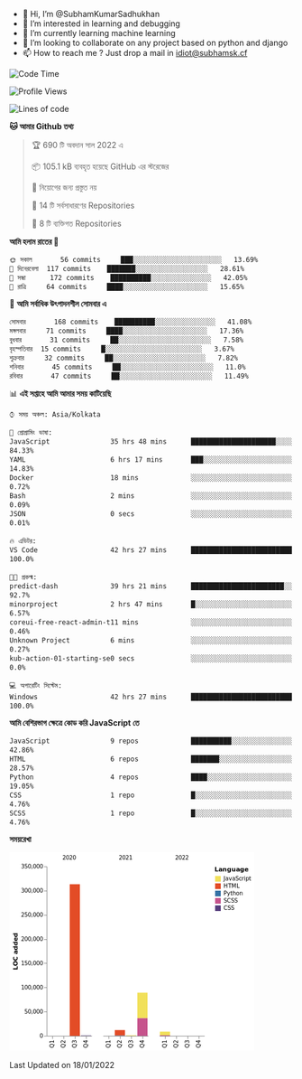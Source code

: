 - 👋 Hi, I’m @SubhamKumarSadhukhan
- 👀 I’m interested in learning and debugging
- 🌱 I’m currently learning machine learning
- 💞️ I’m looking to collaborate on any project based on python and django
- 📫 How to reach me ?
      Just drop a mail in idiot@subhamsk.cf

<!---
SubhamKumarSadhukhan/SubhamKumarSadhukhan is a ✨ special ✨ repository because its `README.md` (this file) appears on your GitHub profile.
You can click the Preview link to take a look at your changes.
--->


<!--START_SECTION:waka-->
![Code Time](http://img.shields.io/badge/Code%20Time-105%20hrs%2030%20mins-blue)

![Profile Views](http://img.shields.io/badge/%E0%A6%AA%E0%A7%8D%E0%A6%B0%E0%A7%8B%E0%A6%AB%E0%A6%BE%E0%A6%87%E0%A6%B2%20%E0%A6%A6%E0%A6%B0%E0%A7%8D%E0%A6%B6%E0%A6%A8-8-blue)

![Lines of code](https://img.shields.io/badge/%E0%A6%B9%E0%A7%8D%E0%A6%AF%E0%A6%BE%E0%A6%B2%E0%A7%8B%20%E0%A6%93%E0%A6%AF%E0%A6%BC%E0%A6%BE%E0%A6%B0%E0%A7%8D%E0%A6%B2%E0%A7%8D%E0%A6%A1%20%E0%A6%A5%E0%A7%87%E0%A6%95%E0%A7%87%20%E0%A6%86%E0%A6%AE%E0%A6%BF%20%E0%A6%B2%E0%A6%BF%E0%A6%96%E0%A7%87%E0%A6%9B%E0%A6%BF-425%20Thousand%20%E0%A6%95%E0%A7%8B%E0%A6%A1%E0%A7%87%E0%A6%B0%20%E0%A6%B2%E0%A6%BE%E0%A6%87%E0%A6%A8-blue)

**🐱 আমার Github তথ্য** 

> 🏆 690 টি অবদান সাল 2022 এ
 > 
> 📦 105.1 kB ব্যবহৃত হয়েছে GitHub এর স্টরেজের 
 > 
> 🚫 নিয়োগের জন্য প্রস্তুত নয়
 > 
> 📜 14 টি সর্বসাধারণের Repositories 
 > 
> 🔑 8 টি ব্যক্তিগত Repositories  
 > 
**আমি হলাম রাতের 🦉** 

```text
🌞 সকাল       56 commits     ███░░░░░░░░░░░░░░░░░░░░░░   13.69% 
🌆 দিনেরবেলা  117 commits    ███████░░░░░░░░░░░░░░░░░░   28.61% 
🌃 সন্ধা      172 commits    ██████████░░░░░░░░░░░░░░░   42.05% 
🌙 রাত্রি     64 commits     ████░░░░░░░░░░░░░░░░░░░░░   15.65%

```
📅 **আমি সর্বাধিক উৎপাদনশীল সোমবার এ** 

```text
সোমবার       168 commits    ██████████░░░░░░░░░░░░░░░   41.08% 
মঙ্গলবার     71 commits     ████░░░░░░░░░░░░░░░░░░░░░   17.36% 
বুধবার       31 commits     ██░░░░░░░░░░░░░░░░░░░░░░░   7.58% 
বৃহস্পতিবার  15 commits     █░░░░░░░░░░░░░░░░░░░░░░░░   3.67% 
শুক্রবার     32 commits     ██░░░░░░░░░░░░░░░░░░░░░░░   7.82% 
শনিবার       45 commits     ██░░░░░░░░░░░░░░░░░░░░░░░   11.0% 
রবিবার       47 commits     ██░░░░░░░░░░░░░░░░░░░░░░░   11.49%

```


📊 **এই সপ্তাহে আমি আমার সময় কাটিয়েছি** 

```text
⌚︎ সময় অঞ্চল: Asia/Kolkata

💬 প্রোগ্রামিং ভাষা: 
JavaScript               35 hrs 48 mins      █████████████████████░░░░   84.33% 
YAML                     6 hrs 17 mins       ███░░░░░░░░░░░░░░░░░░░░░░   14.83% 
Docker                   18 mins             ░░░░░░░░░░░░░░░░░░░░░░░░░   0.72% 
Bash                     2 mins              ░░░░░░░░░░░░░░░░░░░░░░░░░   0.09% 
JSON                     0 secs              ░░░░░░░░░░░░░░░░░░░░░░░░░   0.01%

🔥 এডিটর: 
VS Code                  42 hrs 27 mins      █████████████████████████   100.0%

🐱‍💻 প্রকল্ম: 
predict-dash             39 hrs 21 mins      ███████████████████████░░   92.7% 
minorproject             2 hrs 47 mins       █░░░░░░░░░░░░░░░░░░░░░░░░   6.57% 
coreui-free-react-admin-t11 mins             ░░░░░░░░░░░░░░░░░░░░░░░░░   0.46% 
Unknown Project          6 mins              ░░░░░░░░░░░░░░░░░░░░░░░░░   0.27% 
kub-action-01-starting-se0 secs              ░░░░░░░░░░░░░░░░░░░░░░░░░   0.0%

💻 অপারেটিং সিস্টেম: 
Windows                  42 hrs 27 mins      █████████████████████████   100.0%

```

**আমি বেশিরভাগ ক্ষেত্রে কোড করি JavaScript তে** 

```text
JavaScript               9 repos             ██████████░░░░░░░░░░░░░░░   42.86% 
HTML                     6 repos             ███████░░░░░░░░░░░░░░░░░░   28.57% 
Python                   4 repos             ████░░░░░░░░░░░░░░░░░░░░░   19.05% 
CSS                      1 repo              █░░░░░░░░░░░░░░░░░░░░░░░░   4.76% 
SCSS                     1 repo              █░░░░░░░░░░░░░░░░░░░░░░░░   4.76%

```


**সময়রেখা**

![Chart not found](https://raw.githubusercontent.com/SubhamKumarSadhukhan/SubhamKumarSadhukhan/main/charts/bar_graph.png) 


 Last Updated on 18/01/2022
<!--END_SECTION:waka-->
